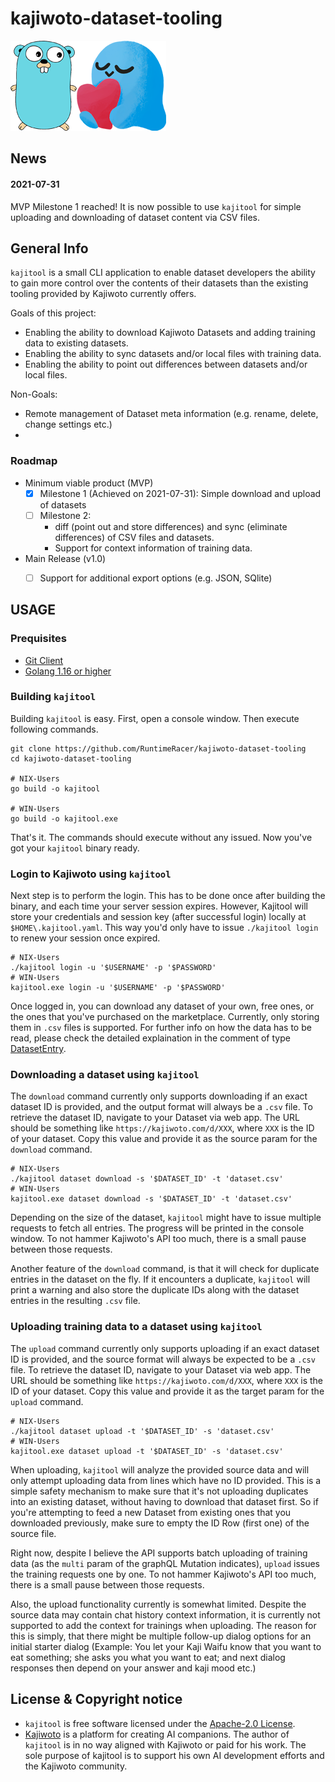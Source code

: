 # kajiwoto-dataset-tooling
![kajitool logo](doc/gopher-kajiwoto.png)

## News
#### 2021-07-31
MVP Milestone 1 reached! It is now possible to use `kajitool` for simple uploading and downloading of dataset content via CSV files.

## General Info

`kajitool` is a small CLI application to enable dataset developers the ability to gain more control over the contents of their datasets than the existing tooling provided by Kajiwoto currently offers. 

Goals of this project:
- Enabling the ability to download Kajiwoto Datasets and adding training data to existing datasets.
- Enabling the ability to sync datasets and/or local files with training data.
- Enabling the ability to point out differences between datasets and/or local files.

Non-Goals:
- Remote management of Dataset meta information (e.g. rename, delete, change settings etc.)
- 

### Roadmap
- Minimum viable product (MVP)
  - [x] Milestone 1 (Achieved on 2021-07-31): Simple download and upload of datasets
  - [ ] Milestone 2: 
    - diff (point out and store differences) and sync (eliminate differences) of CSV files and datasets.
    - Support for context information of training data.
  
- Main Release (v1.0)
  - [ ] Support for additional export options (e.g. JSON, SQlite)
  

## USAGE

### Prequisites
- [Git Client](https://git-scm.com/)
- [Golang 1.16 or higher](https://golang.org/dl/)

### Building `kajitool`
Building `kajitool` is easy. First, open a console window. Then execute following commands.
```
git clone https://github.com/RuntimeRacer/kajiwoto-dataset-tooling
cd kajiwoto-dataset-tooling

# NIX-Users
go build -o kajitool

# WIN-Users
go build -o kajitool.exe
```
That's it. The commands should execute without any issued. Now you've got your `kajitool` binary ready.

### Login to Kajiwoto using `kajitool`
Next step is to perform the login. This has to be done once after building the binary, and each time your server session expires. However, Kajitool will store your credentials and session key (after successful login) locally at `$HOME\.kajitool.yaml`. This way you'd only have to issue `./kajitool login` to renew your session once expired.
```
# NIX-Users
./kajitool login -u '$USERNAME' -p '$PASSWORD'
# WIN-Users
kajitool.exe login -u '$USERNAME' -p '$PASSWORD'
```
Once logged in, you can download any dataset of your own, free ones, or the ones that you've purchased on the marketplace. Currently, only storing them in `.csv` files is supported. For further info on how the data has to be read, please check the detailed explaination in the comment of type [DatasetEntry](/blob/main/cmd/dataset.go#L65).

### Downloading a dataset using `kajitool`
The `download` command currently only supports downloading if an exact dataset ID is provided, and the output format will always be a `.csv` file. To retrieve the dataset ID, navigate to your Dataset via web app. The URL should be something like `https://kajiwoto.com/d/XXX`, where `XXX` is the ID of your dataset. Copy this value and provide it as the source param for the `download` command.
```
# NIX-Users
./kajitool dataset download -s '$DATASET_ID' -t 'dataset.csv'
# WIN-Users
kajitool.exe dataset download -s '$DATASET_ID' -t 'dataset.csv'
```
Depending on the size of the dataset, `kajitool` might have to issue multiple requests to fetch all entries. The progress will be printed in the console window. To not hammer Kajiwoto's API too much, there is a small pause between those requests.

Another feature of the `download` command, is that it will check for duplicate entries in the dataset on the fly. If it encounters a duplicate, `kajitool` will print a warning and also store the duplicate IDs along with the dataset entries in the resulting `.csv` file.

### Uploading training data to a dataset using `kajitool`
The `upload` command currently only supports uploading if an exact dataset ID is provided, and the source format will always be expected to be a `.csv` file. To retrieve the dataset ID, navigate to your Dataset via web app. The URL should be something like `https://kajiwoto.com/d/XXX`, where `XXX` is the ID of your dataset. Copy this value and provide it as the target param for the `upload` command.
```
# NIX-Users
./kajitool dataset upload -t '$DATASET_ID' -s 'dataset.csv'
# WIN-Users
kajitool.exe dataset upload -t '$DATASET_ID' -s 'dataset.csv'
```
When uploading, `kajitool` will analyze the provided source data and will only attempt uploading data from lines which have no ID provided. This is a simple safety mechanism to make sure that it's not uploading duplicates into an existing dataset, without having to download that dataset first. So if you're attempting to feed a new Dataset from existing ones that you downloaded previously, make sure to empty the ID Row (first one) of the source file.

Right now, despite I believe the API supports batch uploading of training data (as the `multi` param of the graphQL Mutation indicates), `upload` issues the training requests one by one. To not hammer Kajiwoto's API too much, there is a small pause between those requests.

Also, the upload functionality currently is somewhat limited. Despite the source data may contain chat history context information, it is currently not supported to add the context for trainings when uploading. The reason for this is simply, that there might be multiple follow-up dialog options for an initial starter dialog (Example: You let your Kaji Waifu know that you want to eat something; she asks you what you want to eat; and next dialog responses then depend on your answer and kaji mood etc.)


## License & Copyright notice
- `kajitool` is free software licensed under the [Apache-2.0 License](LICENSE).
- [Kajiwoto](https://kajiwoto.com/) is a platform for creating AI companions. The author of `kajitool` is in no way aligned with Kajiwoto or paid for his work. The sole purpose of kajitool is to support his own AI development efforts and the Kajiwoto community. 
